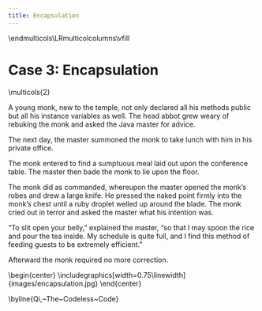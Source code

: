 ```yaml
---
title: Encapsulation
---
```


\endmulticols\LRmulticolcolumns\vfill

Case 3: Encapsulation
=====================

\multicols{2}

A young monk, new to the temple, not only declared all his methods public but all his instance variables as well. The head abbot grew weary of rebuking the monk and asked the Java master for advice.

The next day, the master summoned the monk to take lunch with him in his private office.

The monk entered to find a sumptuous meal laid out upon the conference table. The master then bade the monk to lie upon the floor.

The monk did as commanded, whereupon the master opened the monk’s robes and drew a large knife. He pressed the naked point firmly into the monk’s chest until a ruby droplet welled up around the blade. The monk cried out in terror and asked the master what his intention was.

“To slit open your belly,” explained the master, “so that I may spoon the rice and pour the tea inside. My schedule is quite full, and I find this method of feeding guests to be extremely efficient.”

Afterward the monk required no more correction.

\begin{center}
\includegraphics[width=0.75\linewidth]{images/encapsulation.jpg}
\end{center}

\byline{Qi,~The~Codeless~Code}

